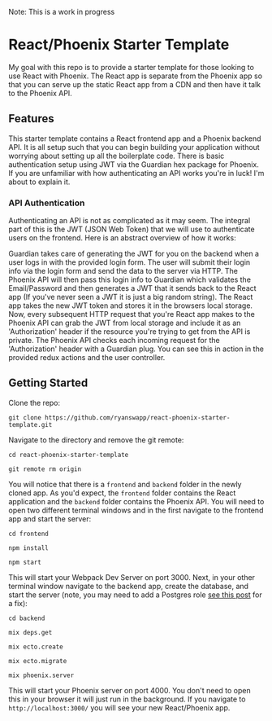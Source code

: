Note: This is a work in progress

# React/Phoenix Starter Template

My goal with this repo is to provide a starter template for those looking to use React with Phoenix. The React app is separate from the Phoenix app so that you can serve up the static React app from a CDN and then have it talk to the Phoenix API.

## Features

This starter template contains a React frontend app and a Phoenix backend API. It is all setup such that you can begin building your application without worrying about setting up all the boilerplate code. There is basic authentication setup using JWT via the Guardian hex package for Phoenix. If you are unfamiliar with how authenticating an API works you're in luck! I'm about to explain it.

### API Authentication

Authenticating an API is not as complicated as it may seem. The integral part of this is the JWT (JSON Web Token) that we will use to authenticate users on the frontend. Here is an abstract overview of how it works: 

Guardian takes care of generating the JWT for you on the backend when a user logs in with the provided login form. The user will submit their login info via the login form and send the data to the server via HTTP. The Phoenix API will then pass this login info to Guardian which validates the Email/Password and then generates a JWT that it sends back to the React app (If you've never seen a JWT it is just a big random string). The React app takes the new JWT token and stores it in the browsers local storage. Now, every subsequent HTTP request that you're React app makes to the Phoenix API can grab the JWT from local storage and include it as an 'Authorization' header if the resource you're trying to get from the API is private. The Phoenix API checks each incoming request for the 'Authorization' header with a Guardian plug.  You can see this in action in the provided redux actions and the user controller.

## Getting Started

Clone the repo:
```
git clone https://github.com/ryanswapp/react-phoenix-starter-template.git
```

Navigate to the directory and remove the git remote:
```
cd react-phoenix-starter-template

git remote rm origin
```

You will notice that there is a ```frontend``` and ```backend``` folder in the newly cloned app. As you'd expect, the ```frontend``` folder contains the React application and the ```backend``` folder contains the Phoenix API. You will need to open two different terminal windows and in the first navigate to the frontend app and start the server:
```
cd frontend

npm install

npm start
```

This will start your Webpack Dev Server on port 3000. Next, in your other terminal window navigate to the backend app, create the database, and start the server (note, you may need to add a Postgres role [see this post](http://stackoverflow.com/questions/15301826/psql-fatal-role-postgres-does-not-exist) for a fix):
```
cd backend

mix deps.get

mix ecto.create

mix ecto.migrate

mix phoenix.server
```

This will start your Phoenix server on port 4000. You don't need to open this in your browser it will just run in the background. If you navigate to ```http://localhost:3000/``` you will see your new React/Phoenix app.


